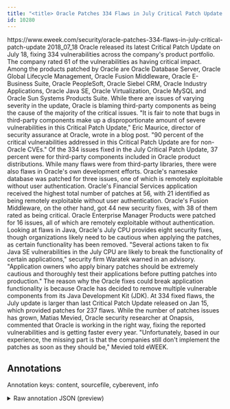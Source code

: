 ```yaml
---
title: "<title> Oracle Patches 334 Flaws in July Critical Patch Update </title>"
id: 10280
---
```


<title> Oracle Patches 334 Flaws in July Critical Patch Update </title>
<source> https://www.eweek.com/security/oracle-patches-334-flaws-in-july-critical-patch-update </source>
<date> 2018_07_18 </date>
<text>
Oracle released its latest Critical Patch Update on July 18, fixing 334 vulnerabilities across the company's product portfolio. The company rated 61 of the vulnerabilities as having critical impact.
Among the products patched by Oracle are Oracle Database Server, Oracle Global Lifecycle Management, Oracle Fusion Middleware, Oracle E-Business Suite, Oracle PeopleSoft, Oracle Siebel CRM, Oracle Industry Applications, Oracle Java SE, Oracle Virtualization, Oracle MySQL and Oracle Sun Systems Products Suite. While there are issues of varying severity in the update, Oracle is blaming third-party components as being the cause of the majority of the critical issues.
"It is fair to note that bugs in third-party components make up a disproportionate amount of severe vulnerabilities in this Critical Patch Update," Eric Maurice, director of security assurance at Oracle, wrote in a blog post. "90 percent of the critical vulnerabilities addressed in this Critical Patch Update are for non-Oracle CVEs." 
Of the 334 issues fixed in the July Critical Patch Update, 37 percent were for third-party components included in Oracle product distributions.
While many flaws were from third-party libraries, there were also flaws in Oracle's own development efforts. Oracle's namesake database was patched for three issues, one of which is remotely exploitable without user authentication.
Oracle's Financial Services application received the highest total number of patches at 56, with 21 identified as being remotely exploitable without user authentication. Oracle's Fusion Middleware, on the other hand, got 44 new security fixes, with 38 of them rated as being critical. Oracle Enterprise Manager Products were patched for 16 issues, all of which are remotely exploitable without authentication.
Looking at flaws in Java, Oracle's July CPU provides eight security fixes, though organizations likely need to be cautious when applying the patches, as certain functionality has been removed.
"Several actions taken to fix Java SE vulnerabilities in the July CPU are likely to break the functionality of certain applications," security firm Waratek warned in an advisory. "Application owners who apply binary patches should be extremely cautious and thoroughly test their applications before putting patches into production."
The reason why the Oracle fixes could break application functionality is because Oracle has decided to remove multiple vulnerable components from its Java Development Kit (JDK).
At 334 fixed flaws, the July update is larger than last Critical Patch Update released on Jan 15, which provided patches for 237 flaws. While the number of patches issues has grown, Matias Mevied, Oracle security researcher at Onapsis, commented that Oracle is working in the right way, fixing the reported vulnerabilities and is getting faster every year.
"Unfortunately, based in our experience, the missing part is that the companies still don't implement the patches as soon as they should be," Mevied told eWEEK.
</text>



## Annotations

Annotation keys: content, sourcefile, cyberevent, info

<details>
<summary>Raw annotation JSON (preview)</summary>

```json
{
  "content": "Oracle released its latest Critical Patch Update on July 18, fixing 334 vulnerabilities across the company's product portfolio. The company rated 61 of the vulnerabilities as having critical impact. Among the products patched by Oracle are Oracle Database Server, Oracle Global Lifecycle Management, Oracle Fusion Middleware, Oracle E-Business Suite, Oracle PeopleSoft, Oracle Siebel CRM, Oracle Industry Applications, Oracle Java SE, Oracle Virtualization, Oracle MySQL and Oracle Sun Systems Products Suite. While there are issues of varying severity in the update, Oracle is blaming third-party components as being the cause of the majority of the critical issues. \"It is fair to note that bugs in third-party components make up a disproportionate amount of severe vulnerabilities in this Critical Patch Update,\" Eric Maurice, director of security assurance at Oracle, wrote in a blog post. \"90 percent of the critical vulnerabilities addressed in this Critical Patch Update are for non-Oracle CVEs.\"  Of the 334 issues fixed in the July Critical Patch Update, 37 percent were for third-party components included in Oracle product distributions. While many flaws were from third-party libraries, there were also flaws in Oracle's own development efforts. Oracle's namesake database was patched for three issues, one of which is remotely exploitable without user authentication. Oracle's Financial Services application received the highest total number of patches at 56, with 21 identified as being remotely exploitable without user authentication. Oracle's Fusion Middleware, on the other hand, got 44 new security fixes, with 38 of them rated as being critical. Oracle Enterprise Manager Products were patched for 16 issues, all of which are remotely exploitable without authentication. Looking at flaws in Java, Oracle's July CPU provides eight security fixes, though organizations likely need to be cautious when applying the patches, as certain functionality has been removed. \"Several actions taken to fix Java SE vulnerabilities in the July CPU are likely to break the functionality of certain applications,\" security firm Waratek warned in an advisory. \"Application owners who apply binary patches should be extremely cautious and thoroughly test their applications before putting patches into production.\" The reason why the Oracle fixes could break application functionality is because Oracle has decided to remove multiple vulnerable components from its Java Development Kit (JDK). At 334 fixed flaws, the July update is larger than last Critical Patch Update released on Jan 15, which provided patches for 237 flaws. While the number of patches issues has grown, Matias Mevied, Oracle security researcher at Onapsis, commented that Oracle is working in the right way, fixing the reported vulnerabilities and is getting faster every year. \"Unfortunately, based in our experience, the missing part is that the companies still don't implement the patches as soon as they should be,\" Mevied told eWEEK.",
  "sourcefile": "10280.txt",
  "cyberevent": {
    "hopper": [
      {
        "index": 0,
        "relation": "Same",
        "events": [
          {
            "index": "E4",
            "type": "Vulnerability-related",
            "realis": "Actual",
            "nugget": {
              "startOffset": 938,
              "index": "T21",
              "endOffset": 947,
              "text": "addressed"
            },
            "argument": [
              {
                "index": "T23",
                "text": "the critical vulnerabilities",
                "endOffset": 937,
                "role": {
                  "type": "Vulnerability"
                },
                "startOffset": 909,
                "type": "Vulnerability"
              }
            ],
            "subtype": "PatchVulnerability"
          },
          {
            "index": "E5",
            "type": "Vulnerability-related",
            "realis": "Actual",
    
```
</details>
